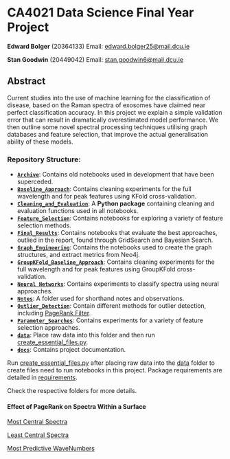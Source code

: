 # CA4021 Data Science Final Year Project

**Edward Bolger** (20364133) Email: [edward.bolger25@mail.dcu.ie](edward.bolger25@mail.dcu.ie)

**Stan Goodwin** (20449042) Email: [stan.goodwin6@mail.dcu.ie](stan.goodwin6@mail.dcu.ie)

## Abstract

Current studies into the use of machine learning for the classification of disease, based on the Raman spectra of exosomes have claimed near perfect classification accuracy. In this project we explain a simple validation error that can result in dramatically overestimated model performance. We then outline some novel spectral processing techniques utilising graph databases and feature selection, that improve the actual generalisation ability of these models.

### Repository Structure:

- [**`Archive`**](/Archive/): Contains old notebooks used in development that have been superceded.
- [**`Baseline_Approach`**](/Baseline_Approach/): Contains cleaning experiments for the full wavelength and for peak features using KFold cross-validation.
- [**`Cleaning_and_Evaluation`**](/Cleaning_and_Evaluation/): A **Python package** containing cleaning and evaluation functions used in all notebooks.
- [**`Feature_Selection`**](/Feature_Selection/): Contains notebooks for exploring a variety of feature selection methods.
- [**`Final_Results`**](/Final_Results/): Contains notebooks that evaluate the best approaches, outlied in the report, found through GridSearch and Bayesian Search.
- [**`Graph_Engineering`**](/Graph_Engineering/): Contains the notebooks used to create the graph structures, and extract metrics from Neo4j.
- [**`GroupKFold_Baseline_Approach`**](/GroupKFold_Baseline_Approach/): Contains cleaning experiments for the full wavelength and for peak features using GroupKFold cross-validation.
- [**`Neural Networks`**](/Neural%20Networks/): Contains experiments to classify spectra using neural approaches.
- [**`Notes`**](/Notes/): A folder used for shorthand notes and observations.
- [**`Outlier_Detection`**](/Outlier_Detection/): Contain different methods for outlier detection, including [PageRank Filter](/Outlier_Detection/PageRank_Filter_Before_Clean.ipynb).
- [**`Parameter_Searches`**](/Parameter_Searches/): Contains experiments for a variety of feature selection approaches.
- [**`data`**](/data/): Place raw data into this folder and then run [create_essential_files.py](/create_essential_files.py).
- [**`docs`**](/docs/): Contains project documentation.



Run [create_essential_files.py](/create_essential_files.py) after placing raw data into the [data](/data/) folder to create files need to run notebooks in this project. Package requirements are detailed in [requirements](/requirements.md).

Check the respective folders for more details.

#### Effect of PageRank on Spectra Within a Surface

[Most Central Spectra](/images/most_central_spectra.png)

[Least Central Spectra](/images/least_central_spectra.png)

[Most Predictive WaveNumbers](/images/feature_selection.png)
